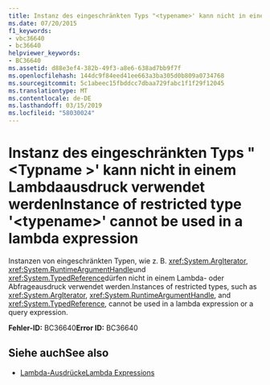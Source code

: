```yaml
---
title: Instanz des eingeschränkten Typs "<typename>' kann nicht in einem Lambdaausdruck verwendet werden
ms.date: 07/20/2015
f1_keywords:
- vbc36640
- bc36640
helpviewer_keywords:
- BC36640
ms.assetid: d88e3ef4-382b-49f3-a8e6-638ad7bb9f7f
ms.openlocfilehash: 144dc9f84eed41ee663a3ba305d0b809a0734768
ms.sourcegitcommit: 5c1abeec15fbddcc7dbaa729fabc1f1f29f12045
ms.translationtype: MT
ms.contentlocale: de-DE
ms.lasthandoff: 03/15/2019
ms.locfileid: "58030024"
---
```

# <a name="instance-of-restricted-type-typename-cannot-be-used-in-a-lambda-expression"></a><span data-ttu-id="7c750-102">Instanz des eingeschränkten Typs "\<Typname >' kann nicht in einem Lambdaausdruck verwendet werden</span><span class="sxs-lookup"><span data-stu-id="7c750-102">Instance of restricted type '\<typename>' cannot be used in a lambda expression</span></span>
<span data-ttu-id="7c750-103">Instanzen von eingeschränkten Typen, wie z. B. <xref:System.ArgIterator>, <xref:System.RuntimeArgumentHandle>und <xref:System.TypedReference>dürfen nicht in einem Lambda- oder Abfrageausdruck verwendet werden.</span><span class="sxs-lookup"><span data-stu-id="7c750-103">Instances of restricted types, such as <xref:System.ArgIterator>, <xref:System.RuntimeArgumentHandle>, and <xref:System.TypedReference>, cannot be used in a lambda expression or a query expression.</span></span>  
  
 <span data-ttu-id="7c750-104">**Fehler-ID:** BC36640</span><span class="sxs-lookup"><span data-stu-id="7c750-104">**Error ID:** BC36640</span></span>  
  
## <a name="see-also"></a><span data-ttu-id="7c750-105">Siehe auch</span><span class="sxs-lookup"><span data-stu-id="7c750-105">See also</span></span>

- [<span data-ttu-id="7c750-106">Lambda-Ausdrücke</span><span class="sxs-lookup"><span data-stu-id="7c750-106">Lambda Expressions</span></span>](../../visual-basic/programming-guide/language-features/procedures/lambda-expressions.md)

